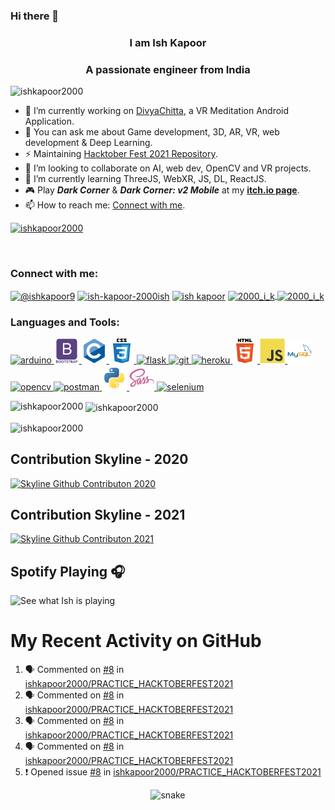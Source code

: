 ### Hi there 👋

<!--
**ishkapoor2000/ishkapoor2000** is a ✨ _special_ ✨ repository because its `README.md` (this file) appears on your GitHub profile.

Here are some ideas to get you started:

- 🔭 I’m currently working on ...
- 🌱 I’m currently learning ...
- 🤔 I’m looking for help with ...
- 💬 Ask me about ...
- 📫 How to reach me: ...
- 😄 Pronouns: ...
- ⚡ Fun fact: ...
-->

<h3 align="center">I am Ish Kapoor</h3>
<h3 align="center">A passionate engineer from India</h3>
<p align="left"> <img src="https://komarev.com/ghpvc/?username=ishkapoor2000&label=Profile%20views&color=0e75b6&style=flat" alt="ishkapoor2000" /> </p>

- 🔭 I’m currently working on <a href="https://divya-chitta.ishkapoor.repl.co/" alt="https://divya-chitta.ishkapoor.repl.co/" />DivyaChitta</a>, a VR Meditation Android Application.
- 💬 You can ask me about Game development, 3D, AR, VR, web development & Deep Learning.
- ⚡ Maintaining [Hacktober Fest 2021 Repository](https://github.com/ishkapoor2000/PRACTICE_HACKTOBERFEST2021).
- 👯 I’m looking to collaborate on AI, web dev, OpenCV and VR projects.
- 🌱 I’m currently learning ThreeJS, WebXR, JS, DL, ReactJS.
- 🎮 Play _**Dark Corner**_ & _**Dark Corner: v2 Mobile**_ at my [**itch.io page**](https://ishkapoor.itch.io).
- 📫 How to reach me: <a href="#connect-with-me" rel="noopener" target="_blank">Connect with me</a>.
<p align="left"> <a href="https://github.com/ryo-ma/github-profile-trophy"><img src="https://github-profile-trophy.vercel.app/?username=ishkapoor2000" alt="ishkapoor2000" /></a></p>

<p align="left"> <a href="https://twitter.com/" target="blank"><img src="https://img.shields.io/twitter/follow/?logo=twitter&style=for-the-badge" alt="" /></a> </p>

<h3 id="connect-with-me" align="left">Connect with me:</h3>
<p align="left">
  <a href="https://twitter.com/IshKapoor9" target="blank"><img align="center" src="https://cdn-icons-png.flaticon.com/512/733/733579.png" alt="@ishkapoor9" height="40" width="40" /></a>
  <a href="https://linkedin.com/in/ish-kapoor-2000ish" target="blank"><img align="center" src="https://image0.flaticon.com/icons/png/128/174/174857.png" alt="ish-kapoor-2000ish" height="40" width="40" /></a>
  <a href="https://fb.com/ish kapoor" target="blank"><img align="center" src="https://image.flaticon.com/icons/png/512/733/733547.png" alt="ish kapoor" height="40" width="40" /></a>
  <a href="mailto:ishkapoor2000@gmail.com?'Reching out to you'='Hi, I want to enwuire about...'" rel="noopener" target="_blank"><img align="center" src="https://image.flaticon.com/icons/png/512/732/732200.png" alt="2000_i_k" height="40" width="40" /></fa>
  <a href="https://instagram.com/2000_i_k" target="blank"><img align="center" src="https://image.flaticon.com/icons/png/512/1409/1409946.png" alt="2000_i_k" height="40" width="40" /></a>
</p>

<h3 align="left">Languages and Tools:</h3>
<p align="left"> <a href="https://www.arduino.cc/" target="_blank"> <img src="https://cdn.worldvectorlogo.com/logos/arduino-1.svg" alt="arduino" width="40" height="40"/> </a> <a href="https://getbootstrap.com" target="_blank"> <img src="https://raw.githubusercontent.com/devicons/devicon/master/icons/bootstrap/bootstrap-plain-wordmark.svg" alt="bootstrap" width="40" height="40"/> </a> <a href="https://www.cprogramming.com/" target="_blank"> <img src="https://raw.githubusercontent.com/devicons/devicon/master/icons/c/c-original.svg" alt="c" width="40" height="40"/> </a> <a href="https://www.w3schools.com/css/" target="_blank"> <img src="https://raw.githubusercontent.com/devicons/devicon/master/icons/css3/css3-original-wordmark.svg" alt="css3" width="40" height="40"/> </a> <a href="https://flask.palletsprojects.com/" target="_blank"> <img src="https://www.vectorlogo.zone/logos/pocoo_flask/pocoo_flask-icon.svg" alt="flask" width="40" height="40"/> </a> <a href="https://git-scm.com/" target="_blank"> <img src="https://www.vectorlogo.zone/logos/git-scm/git-scm-icon.svg" alt="git" width="40" height="40"/> </a> <a href="https://heroku.com" target="_blank"> <img src="https://www.vectorlogo.zone/logos/heroku/heroku-icon.svg" alt="heroku" width="40" height="40"/> </a> <a href="https://www.w3.org/html/" target="_blank"> <img src="https://raw.githubusercontent.com/devicons/devicon/master/icons/html5/html5-original-wordmark.svg" alt="html5" width="40" height="40"/> </a> <a href="https://developer.mozilla.org/en-US/docs/Web/JavaScript" target="_blank"> <img src="https://raw.githubusercontent.com/devicons/devicon/master/icons/javascript/javascript-original.svg" alt="javascript" width="40" height="40"/> </a> <a href="https://www.mysql.com/" target="_blank"> <img src="https://raw.githubusercontent.com/devicons/devicon/master/icons/mysql/mysql-original-wordmark.svg" alt="mysql" width="40" height="40"/> </a> <a href="https://opencv.org/" target="_blank"> <img src="https://www.vectorlogo.zone/logos/opencv/opencv-icon.svg" alt="opencv" width="40" height="40"/> </a> <a href="https://postman.com" target="_blank"> <img src="https://www.vectorlogo.zone/logos/getpostman/getpostman-icon.svg" alt="postman" width="40" height="40"/> </a> <a href="https://www.python.org" target="_blank"> <img src="https://raw.githubusercontent.com/devicons/devicon/master/icons/python/python-original.svg" alt="python" width="40" height="40"/> </a> <a href="https://sass-lang.com" target="_blank"> <img src="https://raw.githubusercontent.com/devicons/devicon/master/icons/sass/sass-original.svg" alt="sass" width="40" height="40"/> </a> <a href="https://www.selenium.dev" target="_blank"> <img src="https://raw.githubusercontent.com/detain/svg-logos/780f25886640cef088af994181646db2f6b1a3f8/svg/selenium-logo.svg" alt="selenium" width="40" height="40"/> </a> </p>

<p><img align="left" src="https://github-readme-stats.vercel.app/api/top-langs?username=ishkapoor2000&show_icons=true&locale=en&layout=compact" alt="ishkapoor2000" /></p>

<p>&nbsp;<img align="center" src="https://github-readme-stats.vercel.app/api?username=ishkapoor2000&show_icons=true&locale=en" alt="ishkapoor2000" /></p>

<p><img align="center" src="https://github-readme-streak-stats.herokuapp.com/?user=ishkapoor2000&" alt="ishkapoor2000" /></p>

## Contribution Skyline - 2020
<p>
  <a href="https://skyline.github.com/ishkapoor2000/2020" target="_blank">
    <img height="400" width="auto" src="./Skyline-Github-Contributons/Skyline-Github-Contributon-2020.gif" alt="Skyline Github Contributon 2020" />
  </a>
</p>

## Contribution Skyline - 2021
<p>
  <a href="https://skyline.github.com/ishkapoor2000/2021" target="_blank">
    <img height="400" width="auto" src="./Skyline-Github-Contributons/Skyline-Github-Contributon-2021.gif" alt="Skyline Github Contributon 2021" />
  </a>
</p>

## Spotify Playing 🎧
![See what Ish is playing](https://spotify-recently-played-readme.vercel.app/api?user=31kktsuzcjget5ji54nlj5milptm&width=700&count=7)

# My Recent Activity on GitHub
<!--START_SECTION:activity-->
1. 🗣 Commented on [#8](https://github.com/ishkapoor2000/PRACTICE_HACKTOBERFEST2021/issues/8) in [ishkapoor2000/PRACTICE_HACKTOBERFEST2021](https://github.com/ishkapoor2000/PRACTICE_HACKTOBERFEST2021)
2. 🗣 Commented on [#8](https://github.com/ishkapoor2000/PRACTICE_HACKTOBERFEST2021/issues/8) in [ishkapoor2000/PRACTICE_HACKTOBERFEST2021](https://github.com/ishkapoor2000/PRACTICE_HACKTOBERFEST2021)
3. 🗣 Commented on [#8](https://github.com/ishkapoor2000/PRACTICE_HACKTOBERFEST2021/issues/8) in [ishkapoor2000/PRACTICE_HACKTOBERFEST2021](https://github.com/ishkapoor2000/PRACTICE_HACKTOBERFEST2021)
4. 🗣 Commented on [#8](https://github.com/ishkapoor2000/PRACTICE_HACKTOBERFEST2021/issues/8) in [ishkapoor2000/PRACTICE_HACKTOBERFEST2021](https://github.com/ishkapoor2000/PRACTICE_HACKTOBERFEST2021)
5. ❗️ Opened issue [#8](https://github.com/ishkapoor2000/PRACTICE_HACKTOBERFEST2021/issues/8) in [ishkapoor2000/PRACTICE_HACKTOBERFEST2021](https://github.com/ishkapoor2000/PRACTICE_HACKTOBERFEST2021)
<!--END_SECTION:activity-->

<p align="center">
  <img src="https://github.com/ishkapoor2000/ishkapoor2000/blob/output/github-contribution-grid-snake.gif" alt="snake"></center>
</p>
